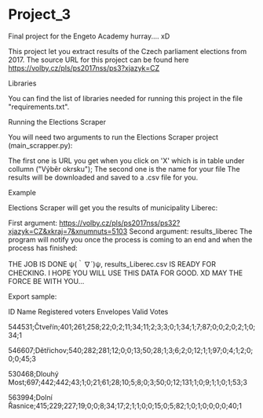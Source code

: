 # Project_3

Final project for the Engeto Academy hurray.... xD

This project let you extract results of the Czech parliament elections from 2017. The source URL for this project can be found here
https://volby.cz/pls/ps2017nss/ps3?xjazyk=CZ

Libraries

You can find the list of libraries needed for running this project in the file "requirements.txt".

Running the Elections Scraper

You will need two arguments to run the Elections Scraper project (main_scrapper.py):

The first one is URL you get when you click on 'X' which is in table under collumn ("Výběr okrsku");
The second one is the name for your file
The results will be downloaded and saved to a .csv file for you.

Example

Elections Scraper will get you the results of municipality Liberec:

First argument: https://volby.cz/pls/ps2017nss/ps32?xjazyk=CZ&xkraj=7&xnumnuts=5103
Second argument: results_liberec
The program will notify you once the process is coming to an end and when the process has finished:

THE JOB IS DONE ψ(｀∇´)ψ,
results_Liberec.csv  IS READY FOR CHECKING.
I HOPE YOU WILL USE THIS DATA FOR GOOD. XD
MAY THE FORCE BE WITH YOU...


Export sample:

ID Name Registered voters Envelopes Valid Votes

544531;Čtveřín;401;261;258;22;0;2;11;34;11;2;3;3;0;1;34;1;7;87;0;0;2;0;2;1;0;34;1

546607;Dětřichov;540;282;281;12;0;0;13;50;28;1;3;6;2;0;12;1;1;97;0;4;1;2;0;0;0;45;3

530468;Dlouhý Most;697;442;442;43;1;0;21;61;28;10;5;8;0;3;50;0;12;131;1;0;9;1;1;0;1;53;3

563994;Dolní Řasnice;415;229;227;19;0;0;8;34;17;2;1;1;0;0;15;0;5;82;1;0;1;0;0;0;0;40;1
